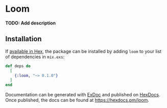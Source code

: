 # Loom

**TODO: Add description**

## Installation

If [available in Hex](https://hex.pm/docs/publish), the package can be installed
by adding `loom` to your list of dependencies in `mix.exs`:

```elixir
def deps do
  [
    {:loom, "~> 0.1.0"}
  ]
end
```

Documentation can be generated with [ExDoc](https://github.com/elixir-lang/ex_doc)
and published on [HexDocs](https://hexdocs.pm). Once published, the docs can
be found at <https://hexdocs.pm/loom>.

